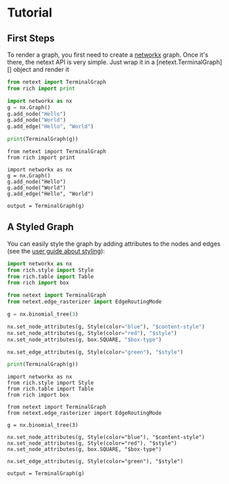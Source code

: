 # Tutorial

## First Steps

To render a graph, you first need to create a [networkx](https://networkx.org/) graph. Once it's there,
the netext API is very simple. Just wrap it in a [netext.TerminalGraph][] object
and render it

```python
from netext import TerminalGraph
from rich import print

import networkx as nx
g = nx.Graph()
g.add_node("Hello")
g.add_node("World")
g.add_edge("Hello", "World")

print(TerminalGraph(g))
```

```{.rich title='Hello World' }
from netext import TerminalGraph
from rich import print

import networkx as nx
g = nx.Graph()
g.add_node("Hello")
g.add_node("World")
g.add_edge("Hello", "World")

output = TerminalGraph(g)
```

## A Styled Graph

You can easily style the graph by adding attributes to the nodes and edges (see the [user guide about styling](./user-guide/styling-graphs.md)):

```python
import networkx as nx
from rich.style import Style
from rich.table import Table
from rich import box

from netext import TerminalGraph
from netext.edge_rasterizer import EdgeRoutingMode

g = nx.binomial_tree(3)

nx.set_node_attributes(g, Style(color="blue"), "$content-style")
nx.set_node_attributes(g, Style(color="red"), "$style")
nx.set_node_attributes(g, box.SQUARE, "$box-type")

nx.set_edge_attributes(g, Style(color="green"), "$style")

print(TerminalGraph(g))
```


```{.rich title='Binomial Tree' }
import networkx as nx
from rich.style import Style
from rich.table import Table
from rich import box

from netext import TerminalGraph
from netext.edge_rasterizer import EdgeRoutingMode

g = nx.binomial_tree(3)

nx.set_node_attributes(g, Style(color="blue"), "$content-style")
nx.set_node_attributes(g, Style(color="red"), "$style")
nx.set_node_attributes(g, box.SQUARE, "$box-type")

nx.set_edge_attributes(g, Style(color="green"), "$style")

output = TerminalGraph(g)
```
